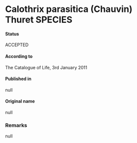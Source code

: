 # Calothrix parasitica (Chauvin) Thuret SPECIES

#### Status
ACCEPTED

#### According to
The Catalogue of Life, 3rd January 2011

#### Published in
null

#### Original name
null

### Remarks
null